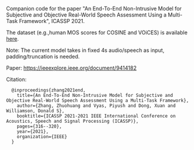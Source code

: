 Companion code for the paper "An End-To-End Non-Intrusive Model for Subjective and Objective Real-World Speech Assessment Using a Multi-Task Framework", ICASSP 2021.

The dataset (e.g.,human MOS scores for COSINE and VOiCES) is available [here](https://drive.google.com/drive/folders/1wIgOqnKA1U-wZQrU8eb67yQyRVOK3SnZ).

Note:
The current model takes in fixed 4s audio/speech as input, padding/truncation is needed.

Paper: https://ieeexplore.ieee.org/document/9414182

Citation:

      @inproceedings{zhang2021end,
        title={An End-To-End Non-Intrusive Model for Subjective and Objective Real-World Speech Assessment Using a Multi-Task Framework},
        author={Zhang, Zhuohuang and Vyas, Piyush and Dong, Xuan and Williamson, Donald S},
        booktitle={ICASSP 2021-2021 IEEE International Conference on Acoustics, Speech and Signal Processing (ICASSP)},
        pages={316--320},
        year={2021},
        organization={IEEE}
      }
